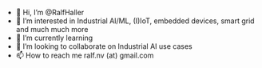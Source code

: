 - 👋 Hi, I’m @RalfHaller
- 👀 I’m interested in Industrial AI/ML, (I)IoT, embedded devices, smart grid and much much more
- 🌱 I’m currently learning 
- 💞️ I’m looking to collaborate on Industrial AI use cases
- 📫 How to reach me ralf.nv (at) gmail.com

<!---
RalfHaller/RalfHaller is a ✨ special ✨ repository because its `README.md` (this file) appears on your GitHub profile.
You can click the Preview link to take a look at your changes.
--->
